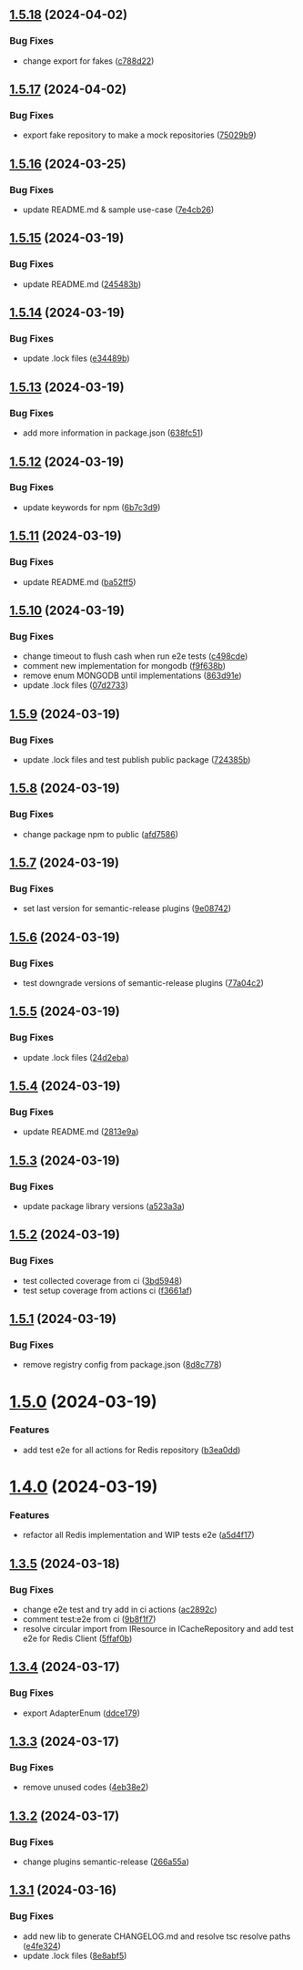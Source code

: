 ## [1.5.18](https://github.com/droplinkme/cache-decorators/compare/v1.5.17...v1.5.18) (2024-04-02)


### Bug Fixes

* change export for fakes ([c788d22](https://github.com/droplinkme/cache-decorators/commit/c788d223b28f61b77c6f3926af1cda08980a490c))

## [1.5.17](https://github.com/droplinkme/cache-decorators/compare/v1.5.16...v1.5.17) (2024-04-02)


### Bug Fixes

* export fake repository to make a mock repositories ([75029b9](https://github.com/droplinkme/cache-decorators/commit/75029b9176278d7efd7a43d48dbbc8c01ac6f29e))

## [1.5.16](https://github.com/droplinkme/cache-decorators/compare/v1.5.15...v1.5.16) (2024-03-25)


### Bug Fixes

* update README.md & sample use-case ([7e4cb26](https://github.com/droplinkme/cache-decorators/commit/7e4cb26ed2891459c385e7cc6e31914148b0a82a))

## [1.5.15](https://github.com/droplinkme/cache-decorators/compare/v1.5.14...v1.5.15) (2024-03-19)


### Bug Fixes

* update README.md ([245483b](https://github.com/droplinkme/cache-decorators/commit/245483b9ef9d8913334f04d3ad3f10ec02c5f20d))

## [1.5.14](https://github.com/droplinkme/cache-decorators/compare/v1.5.13...v1.5.14) (2024-03-19)


### Bug Fixes

* update .lock files ([e34489b](https://github.com/droplinkme/cache-decorators/commit/e34489b012ffd01d4f6a1374f31c7d0846261963))

## [1.5.13](https://github.com/droplinkme/cache-decorators/compare/v1.5.12...v1.5.13) (2024-03-19)


### Bug Fixes

* add more information in package.json ([638fc51](https://github.com/droplinkme/cache-decorators/commit/638fc5189ab886a48706d279149b23c8069f5b22))

## [1.5.12](https://github.com/droplinkme/cache-decorators/compare/v1.5.11...v1.5.12) (2024-03-19)


### Bug Fixes

* update keywords for npm ([6b7c3d9](https://github.com/droplinkme/cache-decorators/commit/6b7c3d94f6fce616b88a1ca116b9203eabd4c0c9))

## [1.5.11](https://github.com/droplinkme/cache-decorators/compare/v1.5.10...v1.5.11) (2024-03-19)


### Bug Fixes

* update README.md ([ba52ff5](https://github.com/droplinkme/cache-decorators/commit/ba52ff589a103635505fcf8b1f21414a8711c18e))

## [1.5.10](https://github.com/droplinkme/cache-decorators/compare/v1.5.9...v1.5.10) (2024-03-19)


### Bug Fixes

* change timeout to flush cash when run e2e tests ([c498cde](https://github.com/droplinkme/cache-decorators/commit/c498cde6c4e3757038fdba68b3af9e1bff95078d))
* comment new implementation for mongodb ([f9f638b](https://github.com/droplinkme/cache-decorators/commit/f9f638b809e5bfbb9bf8a8da23a6b35cc0517310))
* remove enum MONGODB until implementations ([863d91e](https://github.com/droplinkme/cache-decorators/commit/863d91ef7ab9345e92c4f0ec3d56da22faac3b83))
* update .lock files ([07d2733](https://github.com/droplinkme/cache-decorators/commit/07d2733786fdac0340677c64ee8237d9f29c2005))

## [1.5.9](https://github.com/droplinkme/cache-decorators/compare/v1.5.8...v1.5.9) (2024-03-19)


### Bug Fixes

* update .lock files and test publish public package ([724385b](https://github.com/droplinkme/cache-decorators/commit/724385be16b262e5778236dd6e151aba36386e65))

## [1.5.8](https://github.com/droplinkme/cache-decorators/compare/v1.5.7...v1.5.8) (2024-03-19)


### Bug Fixes

* change package npm to public ([afd7586](https://github.com/droplinkme/cache-decorators/commit/afd75865f0d9a8ca59dd96c177410b313db56d3d))

## [1.5.7](https://github.com/droplinkme/cache-decorators/compare/v1.5.6...v1.5.7) (2024-03-19)


### Bug Fixes

* set last version for semantic-release plugins ([9e08742](https://github.com/droplinkme/cache-decorators/commit/9e0874255475506e9a7223c9f2108a952b620bd1))

## [1.5.6](https://github.com/droplinkme/cache-decorators/compare/v1.5.5...v1.5.6) (2024-03-19)


### Bug Fixes

* test downgrade versions of semantic-release plugins ([77a04c2](https://github.com/droplinkme/cache-decorators/commit/77a04c25a9b5ddc99fa40960891d9814c8f73d78))

## [1.5.5](https://github.com/droplinkme/cache-decorators/compare/v1.5.4...v1.5.5) (2024-03-19)


### Bug Fixes

* update .lock files ([24d2eba](https://github.com/droplinkme/cache-decorators/commit/24d2ebadf2c546274d30651d655f79302bdec002))

## [1.5.4](https://github.com/droplinkme/cache-decorators/compare/v1.5.3...v1.5.4) (2024-03-19)


### Bug Fixes

* update README.md ([2813e9a](https://github.com/droplinkme/cache-decorators/commit/2813e9a9b96733ab418c76500e98c3b367570835))

## [1.5.3](https://github.com/droplinkme/cache-decorators/compare/v1.5.2...v1.5.3) (2024-03-19)


### Bug Fixes

* update package library versions ([a523a3a](https://github.com/droplinkme/cache-decorators/commit/a523a3ae96dd25f97740cef5feb241be2478483b))

## [1.5.2](https://github.com/droplinkme/cache-decorators/compare/v1.5.1...v1.5.2) (2024-03-19)


### Bug Fixes

* test collected coverage from ci ([3bd5948](https://github.com/droplinkme/cache-decorators/commit/3bd59480a29aad8b8887df0c5d507dce9a635edc))
* test setup coverage from actions ci ([f3661af](https://github.com/droplinkme/cache-decorators/commit/f3661afef87dbdb571c9cb022e2a1c2378c2c3a6))

## [1.5.1](https://github.com/droplinkme/cache-decorators/compare/v1.5.0...v1.5.1) (2024-03-19)


### Bug Fixes

* remove registry config from package.json ([8d8c778](https://github.com/droplinkme/cache-decorators/commit/8d8c778da06618b388f570fa3bd53ee8d1f2ee3c))

# [1.5.0](https://github.com/droplinkme/cache-decorators/compare/v1.4.0...v1.5.0) (2024-03-19)


### Features

* add test e2e for all actions for Redis repository ([b3ea0dd](https://github.com/droplinkme/cache-decorators/commit/b3ea0dd159df8aeae813b5d91c8eff79873876f7))

# [1.4.0](https://github.com/droplinkme/cache-decorators/compare/v1.3.5...v1.4.0) (2024-03-19)


### Features

* refactor all Redis implementation and WIP tests e2e ([a5d4f17](https://github.com/droplinkme/cache-decorators/commit/a5d4f17d4197e84189349d8635dfddd2695a8733))

## [1.3.5](https://github.com/droplinkme/cache-decorators/compare/v1.3.4...v1.3.5) (2024-03-18)


### Bug Fixes

* change e2e test and try add in ci actions ([ac2892c](https://github.com/droplinkme/cache-decorators/commit/ac2892cf112a8259d1ac183fd2541be7dccdc273))
* comment test:e2e from ci ([9b8f1f7](https://github.com/droplinkme/cache-decorators/commit/9b8f1f7365d50f288008989c57c98204769f6c30))
* resolve circular import from IResource in ICacheRepository and add test e2e for Redis Client ([5ffaf0b](https://github.com/droplinkme/cache-decorators/commit/5ffaf0b4937e4bee9c64cc62dd702ed0416b1e55))

## [1.3.4](https://github.com/droplinkme/cache-decorators/compare/v1.3.3...v1.3.4) (2024-03-17)


### Bug Fixes

* export AdapterEnum ([ddce179](https://github.com/droplinkme/cache-decorators/commit/ddce1792b95e0c8b2a11ae7aafc9a4e950b2055b))

## [1.3.3](https://github.com/droplinkme/cache-decorators/compare/v1.3.2...v1.3.3) (2024-03-17)


### Bug Fixes

* remove unused codes ([4eb38e2](https://github.com/droplinkme/cache-decorators/commit/4eb38e2dde9cdb2910afb35470d93ec97540e8dd))

## [1.3.2](https://github.com/droplinkme/cache-decorators/compare/v1.3.1...v1.3.2) (2024-03-17)


### Bug Fixes

* change plugins semantic-release ([266a55a](https://github.com/droplinkme/cache-decorators/commit/266a55a5d4d9c8bedbe765528ca12f46eb9c4805))

## [1.3.1](https://github.com/droplinkme/cache-decorators/compare/v1.3.0...v1.3.1) (2024-03-16)


### Bug Fixes

* add new lib to generate CHANGELOG.md and resolve tsc resolve paths ([e4fe324](https://github.com/droplinkme/cache-decorators/commit/e4fe32463167e708ccee84e821e593ff19ad0b41))
* update .lock files ([8e8abf5](https://github.com/droplinkme/cache-decorators/commit/8e8abf541c07fa93f0830566230a2466cd6242b8))
